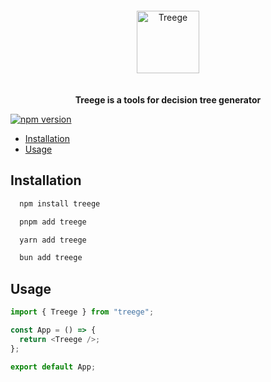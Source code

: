 <div align="center">
  <img alt="Treege" src="https://user-images.githubusercontent.com/108873902/189673125-5d1fdaf3-82d1-486f-bb16-01b0554bd4f1.png" style="padding: 20px;" width="auto" height="100" />
  <p><strong>Treege is a tools for decision tree generator</strong></p>
</div>

[![npm version](https://badge.fury.io/js/treege.svg)](https://badge.fury.io/js/treege)

- [Installation](#Installation)
- [Usage](#Usage)

## Installation

```bash
  npm install treege
```

```bash
  pnpm add treege
```

```bash
  yarn add treege
```

```bash
  bun add treege
```

## Usage

```typescript jsx
import { Treege } from "treege";

const App = () => {
  return <Treege />;
};

export default App;
```

